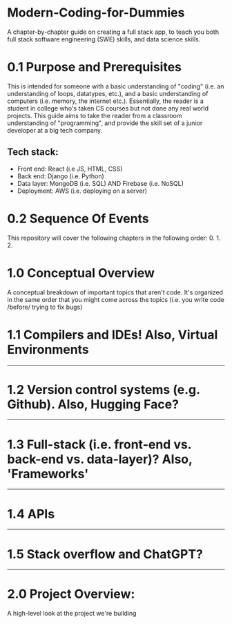 # Modern-Coding-for-Dummies
A chapter-by-chapter guide on creating a full stack app, to teach you both full stack software engineering (SWE) skills, and data science skills. 

# 0.1 Purpose and Prerequisites
This is intended for someone with a basic understanding of "coding" (i.e. an understanding of loops, datatypes, etc.), and a basic understanding of computers (i.e. memory, the internet etc.). Essentially, the reader is a student in college who's taken CS courses but not done any real world projects. This guide aims to take the reader from a classroom understanding of "programming", and provide the skill set of a junior developer at a big tech company.

## Tech stack: 
* Front end: React (i.e JS, HTML, CSS) 
* Back end: Django (i.e. Python) 
* Data layer: MongoDB (i.e. SQL) AND Firebase (i.e. NoSQL) 
* Deployment: AWS (i.e. deploying on a server) 

# 0.2 Sequence Of Events
This repository will cover the following chapters in the following order:
0. 
1. 
2. 


# 1.0 Conceptual Overview
A conceptual breakdown of important topics that aren't code. It's organized in the same order that you might come across the topics (i.e. you write code /before/ trying to fix bugs)

# 1.1 Compilers and IDEs! Also, Virtual Environments

---------------------------------------
# 1.2 Version control systems (e.g. Github). Also, Hugging Face?
  
---------------------------------------
# 1.3 Full-stack (i.e. front-end vs. back-end vs. data-layer)? Also, 'Frameworks'

---------------------------------------
# 1.4 APIs

---------------------------------------
# 1.5 Stack overflow and ChatGPT? 

---------------------------------------
# 2.0 Project Overview: 
A high-level look at the project we're building
